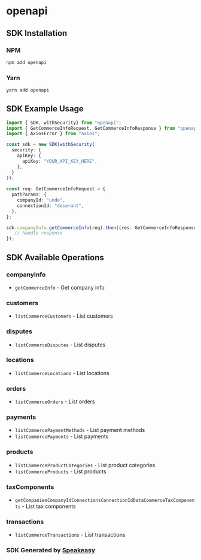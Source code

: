# openapi

<!-- Start SDK Installation -->
## SDK Installation

### NPM

```bash
npm add openapi
```

### Yarn

```bash
yarn add openapi
```
<!-- End SDK Installation -->

## SDK Example Usage
<!-- Start SDK Example Usage -->
```typescript
import { SDK, withSecurity} from "openapi";
import { GetCommerceInfoRequest, GetCommerceInfoResponse } from "openapi/src/sdk/models/operations";
import { AxiosError } from "axios";

const sdk = new SDK(withSecurity(
  security: {
    apiKey: {
      apiKey: "YOUR_API_KEY_HERE",
    },
  }
));
    
const req: GetCommerceInfoRequest = {
  pathParams: {
    companyId: "unde",
    connectionId: "deserunt",
  },
};

sdk.companyInfo.getCommerceInfo(req).then((res: GetCommerceInfoResponse | AxiosError) => {
   // handle response
});
```
<!-- End SDK Example Usage -->

<!-- Start SDK Available Operations -->
## SDK Available Operations


### companyInfo

* `getCommerceInfo` - Get company info

### customers

* `listCommerceCustomers` - List customers

### disputes

* `listCommerceDisputes` - List disputes

### locations

* `listCommerceLocations` - List locations

### orders

* `listCommerceOrders` - List orders

### payments

* `listCommercePaymentMethods` - List payment methods
* `listCommercePayments` - List payments

### products

* `listCommerceProductCategories` - List product categories
* `listCommerceProducts` - List products

### taxComponents

* `getCompaniesCompanyIdConnectionsConnectionIdDataCommerceTaxComponents` - List tax components

### transactions

* `listCommerceTransactions` - List transactions
<!-- End SDK Available Operations -->

### SDK Generated by [Speakeasy](https://docs.speakeasyapi.dev/docs/using-speakeasy/client-sdks)
